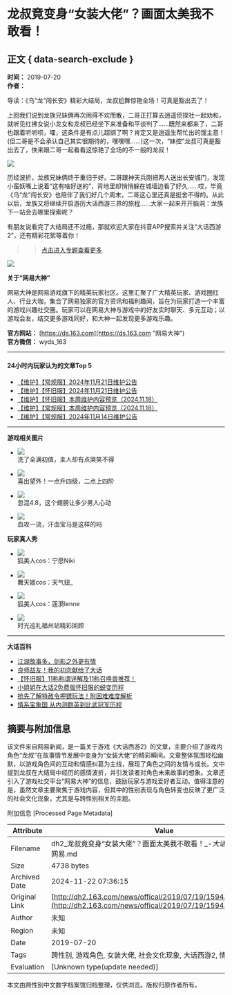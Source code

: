 # 龙叔竟变身“女装大佬”？画面太美我不敢看！

## 正文 { data-search-exclude }


**时间：** 2019-07-20  
**作者：**    

导读：《乌“龙”闯长安》精彩大结局，龙叔尬舞惊艳全场！可真是豁出去了！

上回我们说到龙族兄妹俩再次闹得不欢而散，二哥正打算去逍遥侦探社一起劝和，就听见红拂女说小龙女和龙叔已经坐下来准备和平谈判了……既然来都来了，二哥也跟着听听呗，嚯，这条件是有点儿超纲了啊？肯定又是逍遥生帮忙出的馊主意！(但二哥是不会承认自己其实很期待的，嘿嘿嘿……)这一次，“妹控”龙叔可真是豁出去了，快来跟二哥一起看看这惊艳了全场的不一般的龙叔！

![](https://nie.res.netease.com/r/pic/20190719/1dfaddaf-d53f-4ca9-9113-40079ef41f05.png)

历经波折，龙族兄妹俩终于重归于好。二哥跟神天兵刚把两人送出长安城门，发现小蛮妖嘴上说着“这有啥好送的”，背地里却悄悄躲在城墙边看了好久……哎，毕竟《乌“龙”闯长安》也陪伴了我们好几个周末，二哥这心里还真是挺舍不得的。从此以后，龙族又将继续开启游历大话西游三界的旅程......大家一起来开开脑洞：龙族下一站会去哪里探索呢？

有朋友说看完了大结局还不过瘾，那就欢迎大家在抖音APP搜索并关注“大话西游2”，还有精彩花絮等着你！

>> [点击进入专题查看更多](http://dh2.163.com/2019/cos/)

![](https://dh2.res.netease.com/pc/gw/20211215115033/img/2021v1/ewm_39f6fb6.jpg)

**关于“网易大神”**

网易大神是网易游戏旗下的精英玩家社区。这里汇聚了广大精英玩家、游戏圈红人、行业大咖，集合了网易独家的官方资讯和福利趣闻，旨在为玩家打造一个丰富的游戏兴趣社交圈。玩家可以在网易大神与游戏中的好友实时聊天、多元互动；以游戏会友，结交更多游戏同好，和大神一起发现更多游戏乐趣。

**官方网站：** [https://ds.163.com](https://ds.163.com "网易大神")  
**官方微信：** wyds_163

---

#### 24小时内玩家认为的文章Top 5

- [【维护】【常规服】2024年11月21日维护公告](https://dh2.163.com/news/update/20241120/15945_1194920.html?from=neiye)  
- [【维护】【怀旧服】2024年11月21日维护公告](https://dh2.163.com/news/update/20241120/15945_1194903.html?from=neiye)  
- [【维护】【怀旧服】本周维护内容预览（2024.11.18）](https://dh2.163.com/news/update/20241118/15945_1194347.html?from=neiye)  
- [【维护】【常规服】本周维护内容预览（2024.11.18）](https://dh2.163.com/news/update/20241118/15945_1194350.html?from=neiye)  
- [【维护】【常规服】2024年11月14日维护公告](https://dh2.163.com/news/update/20241113/15945_1193296.html?from=neiye)  

---

**游戏相关图片**

- ![](https://nie.res.netease.com/r/pic/20240512/d8f70c02-57cc-4192-819d-8a648f17ffb5.jpg)   
  洗了全满初值，主人却有点哭笑不得

- ![](https://nie.res.netease.com/r/pic/20240512/797b8881-fac3-4a40-b194-53d8b6a69bab.jpg)   
  喜出望外！一点升四级，二点上四阶

- ![](https://nie.res.netease.com/r/pic/20240512/30c09aa4-c6e5-45b7-8c4d-ae500af257dc.jpg)   
  忽混4.8，这个翅膀让多少男人心动

- ![](https://nie.res.netease.com/r/pic/20240512/34020d89-33fa-45b7-9769-d894ecb55b44.jpg)   
  血攻一流，汗血宝马是这样的吗

**玩家真人秀**

- ![](https://nie.res.netease.com/r/pic/20241011/9666d8cc-c473-4186-91cd-844a0c520f5e.jpg)   
  狐美人cos：宁愿Niki 

- ![](https://nie.res.netease.com/r/pic/20241011/a776897f-cf74-4a1f-89c5-bb36078ace67.jpg)   
  舞天姬cos：天气妞_

- ![](https://nie.res.netease.com/r/pic/20241011/0c9e564f-24f2-4dfb-88f9-427f853e8103.jpg)   
  狐美人cos：莲漪lenne 

- ![](https://nie.res.netease.com/r/pic/20240109/383335b1-e8b5-498b-a8e5-1c2977f75e48.jpg)   
  时光巡礼福州站精彩回顾 

---
**大话百科**

- [江湖故事多，剑影之外更有情](https://dh2.163.com/fans/skill/20241113/15959_1193313.html?from=neiye)  
- [良师益友！我的初恋献给了大话](https://dh2.163.com/fans/skill/20241106/15959_1191718.html?from=neiye)  
- [【怀旧服】11称称谓详解及11称召唤兽推荐！](https://dh2.163.com/fans/skill/20241030/15959_1190261.html?from=neiye)  
- [小姐姐在大话2免费版怀旧服的蜕变历程](https://dh2.163.com/fans/skill/20241029/15959_1189942.html?from=neiye)  
- [抢先了解特赦令押镖玩法！附困难难度解析](https://dh2.163.com/fans/skill/20241026/15959_1189498.html?from=neiye)  
- [情系宝象国 从内测群英到比武冠军历程](https://dh2.163.com/fans/skill/20241022/15959_1188440.html?from=neiye)  


## 摘要与附加信息

<!-- tcd_abstract -->
该文件来自网易新闻，是一篇关于游戏《大话西游2》的文章，主要介绍了游戏内角色“龙叔”在故事情节发展中变身为“女装大佬”的精彩瞬间。文章整体氛围轻松幽默，以游戏角色间的互动和情感纠葛为主线，展现了角色之间的友情与成长。文中提到龙叔在大结局中经历的感情波折，并引发读者对角色未来故事的想象。文章还引入了游戏社交平台“网易大神”的信息，鼓励玩家与游戏爱好者互动。值得注意的是，虽然文章主要聚焦于游戏内容，但其中的性别表现与角色转变也反映了更广泛的社会文化现象，尤其是与跨性别相关的主题。
<!-- tcd_abstract_end -->

附加信息 [Processed Page Metadata]

| Attribute       | Value                                  |
|-----------------|----------------------------------------|
| Filename        | dh2_龙叔竟变身“女装大佬”？画面太美我不敢看！_-_大话西游2免费版_-_网易.md                             |
| Size            | 4738 bytes                           |
| Archived Date   | 2024-11-22 07:36:15                             |
| Original Link   | [http://dh2.163.com/news/offical/2019/07/19/15943_823547.html](http://dh2.163.com/news/offical/2019/07/19/15943_823547.html)                       |
| Author          | 未知                               |
| Region          | 未知                               |
| Date            | 2019-07-20                                 |
| Tags            | 跨性别, 游戏角色, 女装大佬, 社会文化现象, 大话西游2, 情感关系                                 |
| Evaluation            | [Unknown type(update needed)]                                 |
<!-- tcd_table_end -->

本文由跨性别中文数字档案馆归档整理，仅供浏览。版权归原作者所有。
